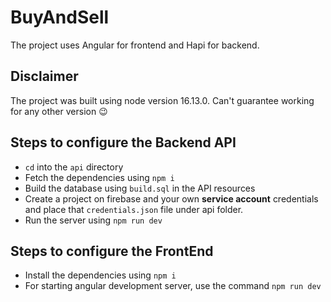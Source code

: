 # BuyAndSell

The project uses Angular for frontend and Hapi for backend.

## Disclaimer

The project was built using node version 16.13.0. Can't guarantee working for any other version 😉

## Steps to configure the Backend API

- `cd` into the `api` directory
- Fetch the dependencies using `npm i`
- Build the database using `build.sql` in the API resources
- Create a project on firebase and your own **service account** credentials and place that `credentials.json` file under api folder.
- Run the server using `npm run dev`

## Steps to configure the FrontEnd

- Install the dependencies using `npm i`
- For starting angular development server, use the command `npm run dev`
